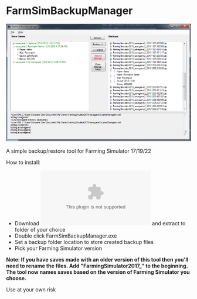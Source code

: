 # FarmSimBackupManager

![screenshot](https://github.com/wriley/FarmSimBackupManager/blob/master/screenshot.png)

A simple backup/restore tool for Farming Simulator 17/19/22

How to install:
* Download ![FarmSimBackupManager.zip](https://github.com/wriley/FarmSimBackupManager/raw/master/download/FarmSimBackupManager.zip) and extract to folder of your choice
* Double click FarmSimBackupManager.exe
* Set a backup folder location to store created backup files
* Pick your Farming Simulator version

**Note: If you have saves made with an older version of this tool then you'll need to rename the files. Add "FarmingSimulator2017_" to the beginning. The tool now names saves based on the version of Farming Simulator you choose.**

Use at your own risk
